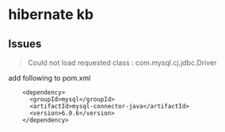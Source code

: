# hibernate kb

## Issues

> Could not load requested class : com.mysql.cj.jdbc.Driver

add following to pom.xml

```
    <dependency>
      <groupId>mysql</groupId>
      <artifactId>mysql-connector-java</artifactId>
      <version>6.0.6</version>
    </dependency>
```
